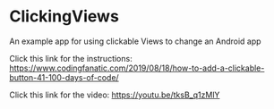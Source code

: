 # ClickingViews
An example app for using clickable Views to change an Android app

Click this link for the instructions: https://www.codingfanatic.com/2019/08/18/how-to-add-a-clickable-button-41-100-days-of-code/

Click this link for the video: https://youtu.be/tksB_q1zMlY

